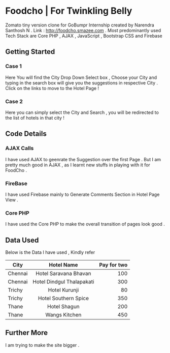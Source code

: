 # Foodcho | For Twinkling Belly 

Zomato tiny version clone for GoBumpr Internship created by Narendra Santhosh N . Link : http://foodcho.smazee.com . Most predominantly used Tech Stack are Core PHP , AJAX , JavaScript , Bootstrap CSS and Firebase 

## Getting Started

### Case 1  

Here You will find the City Drop Down Select box , Choose your City and typing in the search box will give you the suggestions in respective City . Click on the links to move to the Hotel Page !

### Case 2

Here you can simply select the City and Search , you will be redirected to the list of hotels in that city !

## Code Details

### AJAX Calls

I have used AJAX to geenrate the Suggestion over the first Page . But I am pretty much good in AJAX , as I learnt new stuffs in playing with it for FoodCho .

### FireBase 

I have used Firebase mainly to Generate Comments Section in Hotel Page View .

### Core PHP

I have used the Core PHP to make the overall transition of pages look good .

## Data Used

Below is the Data I have used , Kindly refer

| City        | Hotel Name           | Pay for two  |
| ------------- |:-------------:| -----:|
| Chennai      | Hotel Saravana Bhavan | 100|
| Chennai     | Hotel Dindgul Thalapakati      |   300 |
| Trichy | Hotel Kurunji    |    80 |
| Trichy      | Hotel Southern Spice | 350 |
| Thane      | Hotel Shagun     |   200 |
| Thane | Wangs Kitchen    |    450 |




## Further More

I am trying to make the site bigger  . 
